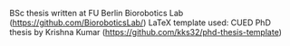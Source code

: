 BSc thesis written at FU Berlin Biorobotics Lab (https://github.com/BioroboticsLab/)
LaTeX template used: CUED PhD thesis by Krishna Kumar (https://github.com/kks32/phd-thesis-template)
